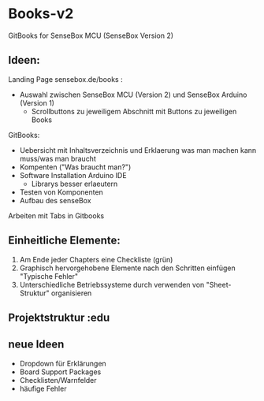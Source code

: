 # Books-v2
GitBooks for SenseBox MCU (SenseBox Version 2)


## Ideen:
Landing Page sensebox.de/books :
- Auswahl zwischen SenseBox MCU (Version 2) und SenseBox Arduino (Version 1)
  - Scrollbuttons zu jeweiligem Abschnitt mit Buttons zu jeweiligen Books 

GitBooks:
- Uebersicht mit Inhaltsverzeichnis und Erklaerung was man machen kann muss/was man braucht
- Kompenten ("Was braucht man?")
- Software Installation Arduino IDE
  - Librarys besser erlaeutern
- Testen von Komponenten
- Aufbau des senseBox

Arbeiten mit Tabs in Gitbooks

## Einheitliche Elemente:

1. Am Ende jeder Chapters eine Checkliste (grün)
2. Graphisch hervorgehobene Elemente nach den Schritten einfügen "Typische Fehler"
3. Unterschiedliche Betriebssysteme durch verwenden von "Sheet-Struktur" organisieren

## Projektstruktur :edu

## neue Ideen
- Dropdown für Erklärungen
- Board Support Packages
- Checklisten/Warnfelder
- häufige Fehler
